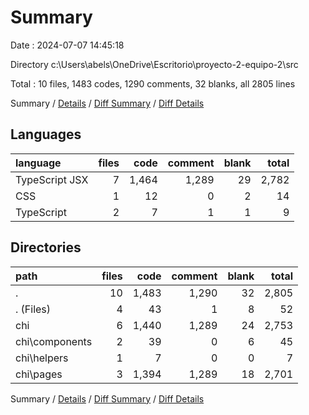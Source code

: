 # Summary

Date : 2024-07-07 14:45:18

Directory c:\\Users\\abels\\OneDrive\\Escritorio\\proyecto-2-equipo-2\\src

Total : 10 files,  1483 codes, 1290 comments, 32 blanks, all 2805 lines

Summary / [Details](details.md) / [Diff Summary](diff.md) / [Diff Details](diff-details.md)

## Languages
| language | files | code | comment | blank | total |
| :--- | ---: | ---: | ---: | ---: | ---: |
| TypeScript JSX | 7 | 1,464 | 1,289 | 29 | 2,782 |
| CSS | 1 | 12 | 0 | 2 | 14 |
| TypeScript | 2 | 7 | 1 | 1 | 9 |

## Directories
| path | files | code | comment | blank | total |
| :--- | ---: | ---: | ---: | ---: | ---: |
| . | 10 | 1,483 | 1,290 | 32 | 2,805 |
| . (Files) | 4 | 43 | 1 | 8 | 52 |
| chi | 6 | 1,440 | 1,289 | 24 | 2,753 |
| chi\\components | 2 | 39 | 0 | 6 | 45 |
| chi\\helpers | 1 | 7 | 0 | 0 | 7 |
| chi\\pages | 3 | 1,394 | 1,289 | 18 | 2,701 |

Summary / [Details](details.md) / [Diff Summary](diff.md) / [Diff Details](diff-details.md)